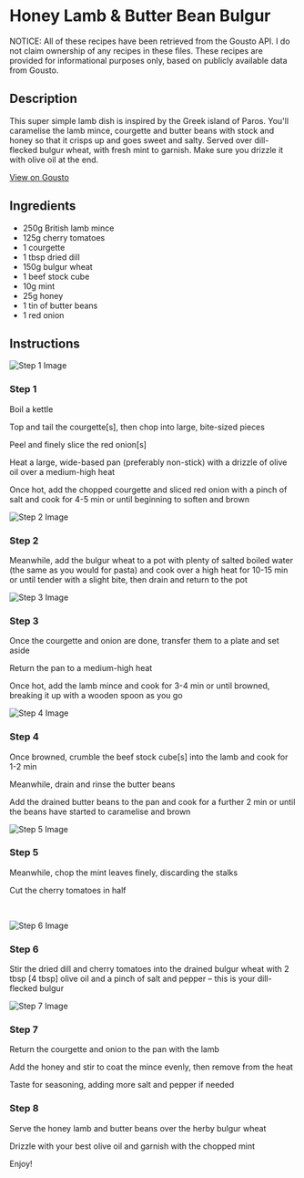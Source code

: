 # Honey Lamb & Butter Bean Bulgur 

NOTICE: All of these recipes have been retrieved from the Gousto API. I do not claim ownership of any recipes in these files. These recipes are provided for informational purposes only, based on publicly available data from Gousto.

## Description

This super simple lamb dish is inspired by the Greek island of Paros. You'll caramelise the lamb mince, courgette and butter beans with stock and honey so that it crisps up and goes sweet and salty. Served over dill-flecked bulgur wheat, with fresh mint to garnish. Make sure you drizzle it with olive oil at the end.

[View on Gousto](https://www.gousto.co.uk/recipes/cookbook/honey-lamb-butter-bean-bulgur)

## Ingredients

- 250g British lamb mince 
- 125g cherry tomatoes
- 1 courgette
- 1 tbsp dried dill
- 150g bulgur wheat
- 1 beef stock cube 
- 10g mint 
- 25g honey
- 1 tin of butter beans 
- 1 red onion

## Instructions

![Step 1 Image](https://production-media.gousto.co.uk/cms/recipe-step-image/610.-step2-x200.jpg)

### Step 1

Boil a kettle


Top and tail the courgette<span class="text-danger">[s]</span>, then chop into large, bite-sized pieces


Peel and finely slice the red onion<span class="text-danger">[s]</span>


Heat a large, wide-based pan (preferably non-stick) with a drizzle of&nbsp;olive oil over a medium-high heat


Once hot, add the chopped courgette and&nbsp;sliced red onion&nbsp;with a pinch of salt and cook for 4-5 min or until beginning to soften and brown&nbsp;

![Step 2 Image](https://production-media.gousto.co.uk/cms/recipe-step-image/610.-step1-x200.jpg)

### Step 2

Meanwhile, add the bulgur wheat to a pot with plenty of salted boiled water (the same as you would for pasta) and cook over a high heat for 10-15 min or until tender with a slight bite, then drain and return to the pot

![Step 3 Image](https://production-media.gousto.co.uk/cms/recipe-step-image/610.-step3-x200.jpg)

### Step 3

Once the courgette and onion&nbsp;are&nbsp;done,&nbsp;transfer them to a plate and set aside


Return the pan to a medium-high heat


Once hot, add the&nbsp;lamb mince&nbsp;and cook&nbsp;for 3-4 min or until&nbsp;browned, breaking it up with a wooden spoon as you go

![Step 4 Image](https://production-media.gousto.co.uk/cms/recipe-step-image/610.-step4-x200.jpg)

### Step 4

Once browned, crumble the beef&nbsp;stock cube<span class="text-danger">[s]</span> into the lamb and cook for 1-2 min


Meanwhile, drain&nbsp;and rinse the butter beans


Add the drained butter beans to the pan and cook for a further 2 min or until the beans have started to caramelise and brown

![Step 5 Image](https://production-media.gousto.co.uk/cms/recipe-step-image/610.-step5-x200.jpg)

### Step 5

Meanwhile, chop the mint leaves finely, discarding the stalks&nbsp;


Cut the cherry tomatoes in half


&nbsp;

![Step 6 Image](https://production-media.gousto.co.uk/cms/recipe-step-image/610.-step6-x200.jpg)

### Step 6

Stir the&nbsp;dried&nbsp;dill&nbsp;and cherry tomatoes&nbsp;into the drained bulgur&nbsp;wheat with 2 tbsp <span class="text-danger">[4 tbsp]</span> olive oil and a pinch of salt and pepper &ndash;&nbsp;this is your dill-flecked&nbsp;bulgur&nbsp;

![Step 7 Image](https://production-media.gousto.co.uk/cms/recipe-step-image/610.-step7-x200.jpg)

### Step 7

Return the courgette&nbsp;and onion to the pan with the lamb&nbsp;


Add the honey and stir to coat the mince evenly, then remove from the heat


Taste for seasoning, adding more salt and pepper if needed

### Step 8

Serve the&nbsp;honey lamb and butter beans over the herby bulgur wheat


Drizzle with your best olive oil and garnish with the chopped mint


Enjoy!

